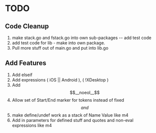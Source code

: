 TODO
====

Code Cleanup
------------

1. make stack.go and fstack.go into own sub-packages -- add test code
1. add test code for lib - make into own package.
1. Pull more stuff out of main.go and put into lib.go

Add Features
------------

1. Add elseif
1. Add expressions ( iOS || Android ), ( !XDesktop )
1. Add $$__noeol__$$
1. Allow set of Start/End marker for tokens instead of fixed $$ and $$
1. make define/undef work as a stack of Name Value like m4
1. Add in parameters for defined stuff and quotes and non-eval expressions like m4

